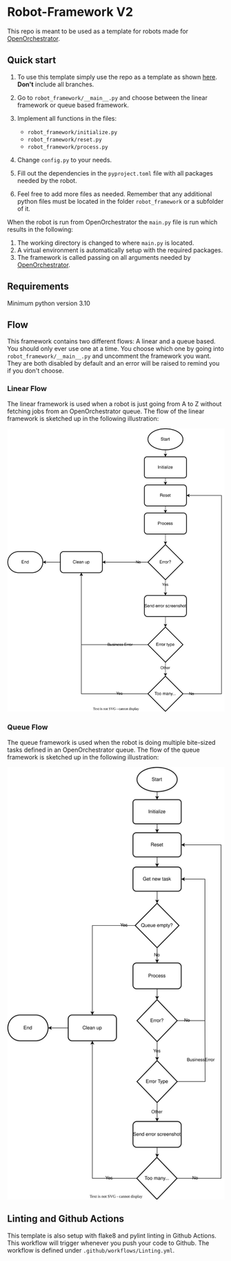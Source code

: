 # Robot-Framework V2

This repo is meant to be used as a template for robots made for [OpenOrchestrator](https://github.com/itk-dev-rpa/OpenOrchestrator).

## Quick start

1. To use this template simply use the repo as a template as shown [here](https://docs.github.com/en/repositories/creating-and-managing-repositories/creating-a-repository-from-a-template).
__Don't__ include all branches.

2. Go to `robot_framework/__main__.py` and choose between the linear framework or queue based framework.

3. Implement all functions in the files:
    * `robot_framework/initialize.py`
    * `robot_framework/reset.py`
    * `robot_framework/process.py`

4. Change `config.py` to your needs.

5. Fill out the dependencies in the `pyproject.toml` file with all packages needed by the robot.

6. Feel free to add more files as needed. Remember that any additional python files must
be located in the folder `robot_framework` or a subfolder of it.

When the robot is run from OpenOrchestrator the `main.py` file is run which results
in the following:
1. The working directory is changed to where `main.py` is located.
2. A virtual environment is automatically setup with the required packages.
3. The framework is called passing on all arguments needed by [OpenOrchestrator](https://github.com/itk-dev-rpa/OpenOrchestrator).

## Requirements
Minimum python version 3.10

## Flow

This framework contains two different flows: A linear and a queue based.
You should only ever use one at a time. You choose which one by going into `robot_framework/__main__.py`
and uncomment the framework you want. They are both disabled by default and an error will be
raised to remind you if you don't choose.

### Linear Flow

The linear framework is used when a robot is just going from A to Z without fetching jobs from an
OpenOrchestrator queue.
The flow of the linear framework is sketched up in the following illustration:

![Linear Flow diagram](Robot-Framework.svg)

### Queue Flow

The queue framework is used when the robot is doing multiple bite-sized tasks defined in an
OpenOrchestrator queue.
The flow of the queue framework is sketched up in the following illustration:

![Queue Flow diagram](Robot-Queue-Framework.svg)

## Linting and Github Actions

This template is also setup with flake8 and pylint linting in Github Actions.
This workflow will trigger whenever you push your code to Github.
The workflow is defined under `.github/workflows/Linting.yml`.


